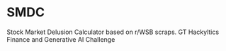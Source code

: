# SMDC
Stock Market Delusion Calculator based on r/WSB scraps.
GT Hackyltics Finance and Generative AI Challenge
